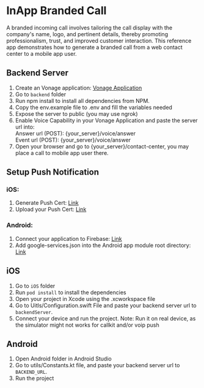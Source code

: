 # InApp Branded Call
A branded incoming call involves tailoring the call display with the company's name, logo, and pertinent details, thereby promoting professionalism, trust, and improved customer interaction. 
This reference app demonstrates how to generate a branded call from a web contact center to a mobile app user.

## Backend Server
1. Create an Vonage application: [Vonage Application](https://dashboard.nexmo.com/applications/new)
1. Go to `backend` folder
1. Run npm install to install all dependencies from NPM.
1. Copy the env.example file to .env and fill the variables needed
1. Expose the server to public (you may use ngrok)
1. Enable Voice Capability in your Vonage Application and paste the server url into: \
    Answer url (POST): {your_server}/voice/answer \
    Event url (POST): {your_server}/voice/answer
1. Open your browser and go to {your_server}/contact-center, you may place a call to mobile app user there.

## Setup Push Notification
### iOS: 
1. Generate Push Cert: [Link](https://developer.vonage.com/en/vonage-client-sdk/set-up-push-notifications/ios#generating-a-push-certificate)
1. Upload your Push Cert: [Link](https://developer.vonage.com/en/vonage-client-sdk/set-up-push-notifications/ios#upload-your-certificate)

### Android:
1. Connect your application to Firebase: [Link](https://developer.vonage.com/en/vonage-client-sdk/set-up-push-notifications/android#connect-your-vonage-application-to-firebase)
1. Add google-services.json into the Android app module root directory: [Link](https://developer.vonage.com/en/vonage-client-sdk/set-up-push-notifications/android#add-firebase-configuration-to-your-application)

## iOS
1. Go to `iOS` folder
1. Run `pod install` to install the dependencies
1. Open your project in Xcode using the .xcworkspace file
1. Go to Uitls/Configuration.swift File and paste your backend server url to `backendServer`.
1. Connect your device and run the project.
Note: Run it on real device, as the simulator might not works for callkit and/or voip push

## Android
1. Open Android folder in Android Studio
1. Go to utils/Constants.kt file, and paste your backend server url to `BACKEND_URL`.
1. Run the project
